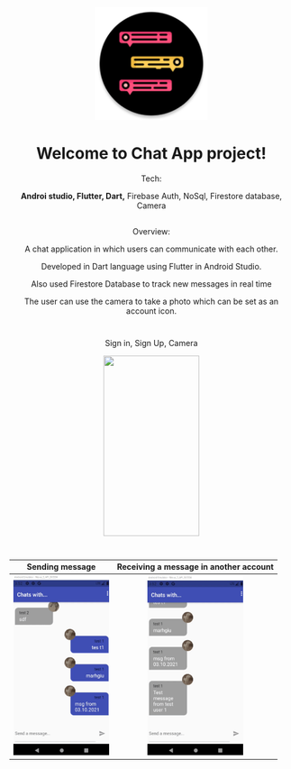 
<div align="center">
<img src="https://github.com/PavelMaltsev20/FlutterChatApp/blob/master/chatapp/android/app/src/main/res/mipmap-xxxhdpi/ic_launcher_round.png?raw=true" width="200" height="200">
<div>
  
# Welcome to Chat App project!

Tech:
  
**Androi studio, Flutter, Dart,**  Firebase Auth, NoSql, Firestore database, Camera
##
  
Overview: 
  
A chat application in which users can communicate with each other.

Developed in Dart language using Flutter in Android Studio.

Also used Firestore Database to track new messages in real time 

The user can use the camera to take a photo which can be set as an account icon.

#

 
Sign in, Sign Up, Camera
<div align="center"><img src="https://github.com/PavelMaltsev20/FlutterChatApp/blob/master/documentation/gifs/camera.gif?raw=true" width="170" height="320"></div> 

#
|Sending message| Receiving a message in another account|
|--|--|
|<div align="center"><img src="https://github.com/PavelMaltsev20/FlutterChatApp/blob/master/documentation/gifs/chat.gif?raw=true" width="170" height="320"> </div>| <div align="center"><img src="https://github.com/PavelMaltsev20/FlutterChatApp/blob/master/documentation/gifs/chat%202.gif?raw=true" width="170" height="320"></div>  |
